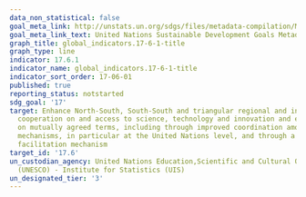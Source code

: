 ```yaml
---
data_non_statistical: false
goal_meta_link: http://unstats.un.org/sdgs/files/metadata-compilation/Metadata-Goal-17.pdf
goal_meta_link_text: United Nations Sustainable Development Goals Metadata (pdf 468kB)
graph_title: global_indicators.17-6-1-title
graph_type: line
indicator: 17.6.1
indicator_name: global_indicators.17-6-1-title
indicator_sort_order: 17-06-01
published: true
reporting_status: notstarted
sdg_goal: '17'
target: Enhance North-South, South-South and triangular regional and international
  cooperation on and access to science, technology and innovation and enhance knowledge-sharing
  on mutually agreed terms, including through improved coordination among existing
  mechanisms, in particular at the United Nations level, and through a global technology
  facilitation mechanism
target_id: '17.6'
un_custodian_agency: United Nations Education,Scientific and Cultural Organisation
  (UNESCO) - Institute for Statistics (UIS)
un_designated_tier: '3'
---
```

